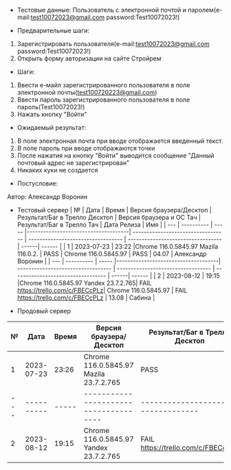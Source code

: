 * Тестовые данные: Пользователь с электронной почтой и паролем(e-mail:test10072023@gmail.com password:Test10072023!)


* Предварительные шаги:
1. Зарегистрировать пользователя(e-mail:test10072023@gmail.com password:Test10072023!)
2. Открыть форму авторизации на сайте Стройрем


* Шаги:
1. Ввести е-майл зарегистрированного пользователя в поле электронной почты(test100720223@gmail.com)
2. Ввести пароль зарегистрированного пользователя в поле пароль(Test10072023!)
4. Нажать кнопку "Войти"


* Ожидаемый результат:
1. В поле электронная почта при вводе отображается введенный текст.
2. В поле пароль при вводе отображаются точки
3. После нажатия на кнопку "Войти" выводится сообщение "Данный почтовый адрес не зарегистрирован"
4. Никаких куки не создается

* Постусловие:

Автор: Александр Воронин

* Тестовый сервер 
|  №  | Дата       | Время |           Версия браузера/Десктоп          |        Результат/Баг в Трелло Десктоп    |             Версия браузера и ОС Тач      |           Результат/Баг в Трелло Тач          |  Дата Релиза  |  Имя   |
| --- | ---------- | ----- |-------------------------------------| ---------------------------------- | ---------------------------------- | ---------------------------------- | ------| ------  |
| 1   | 2023-07-23 | 23:22 |Chrome 116.0.5845.97 Mazila 116.0.2. | PASS                              | Chrome 116.0.5845.97                | PASS                               | 04.07 | Александр Воронин  |
| --- | ---------- | ----- |-------------------------------------| ---------------------------------- | ---------------------------------- | ---------------------------------- | ------| ------  |
| 2   | 2023-08-12 | 19:15 |Chrome 116.0.5845.97 Yandex 23.7.2.765| FAIL https://trello.com/c/FBECcPLz| Chrome 116.0.5845.97               | FAIL https://trello.com/c/FBECcPLz  | 13.08 | Сабина  |


* Продовый сервер


|  №  | Дата       | Время |           Версия браузера/Десктоп          |        Результат/Баг в Трелло Десктоп    |             Версия браузера и ОС Тач      |           Результат/Баг в Трелло Тач          |  Дата Релиза  |  Имя   |
| --- | ---------- | ----- |-------------------------------------| ---------------------------------- | ---------------------------------- | ---------------------------------- | ------| ------  |
| 1   | 2023-07-23 | 23:26 |Chrome 116.0.5845.97 Mazila 23.7.2.765| PASS                              | Chrome 116.0.5845.97               | PASS                               | 04.07 | Александр Воронин  |
| --- | ---------- | ----- |-------------------------------------| ---------------------------------- | ---------------------------------- | ---------------------------------- | ------| ------  |
| 2   | 2023-08-12 | 19:15 |Chrome 116.0.5845.97 Yandex 23.7.2.765| FAIL https://trello.com/c/FBECcPLz| Chrome 116.0.5845.97               | FAIL https://trello.com/c/FBECcPLz | 13.08 | Сабина  |